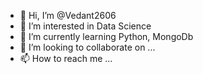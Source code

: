 - 👋 Hi, I’m @Vedant2606
- 👀 I’m interested in Data Science
- 🌱 I’m currently learning Python, MongoDb
- 💞️ I’m looking to collaborate on ...
- 📫 How to reach me ...

<!---
Vedant2606/Vedant2606 is a ✨ special ✨ repository because its `README.md` (this file) appears on your GitHub profile.
You can click the Preview link to take a look at your changes.
--->
